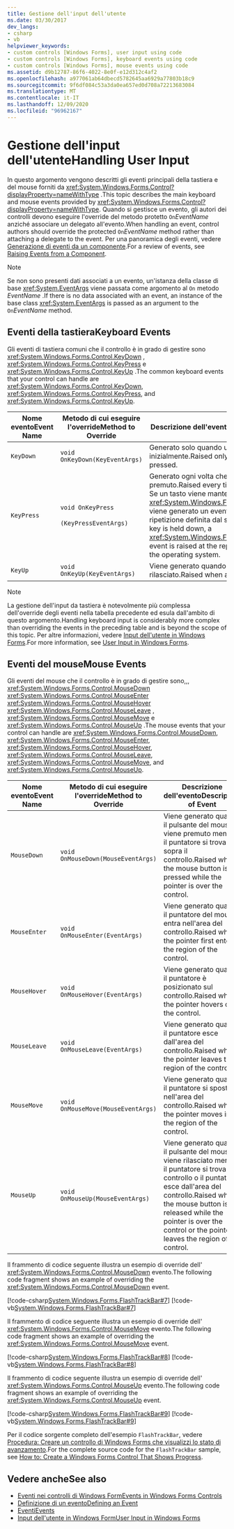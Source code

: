 ```yaml
---
title: Gestione dell'input dell'utente
ms.date: 03/30/2017
dev_langs:
- csharp
- vb
helpviewer_keywords:
- custom controls [Windows Forms], user input using code
- custom controls [Windows Forms], keyboard events using code
- custom controls [Windows Forms], mouse events using code
ms.assetid: d9b12787-86f6-4022-8e0f-e12d312c4af2
ms.openlocfilehash: a977061ab64dbecd5782645aa6929a77803b18c9
ms.sourcegitcommit: 9f6df084c53a3da0ea657ed0d708a72213683084
ms.translationtype: MT
ms.contentlocale: it-IT
ms.lasthandoff: 12/09/2020
ms.locfileid: "96962167"
---
```

# <a name="handling-user-input"></a><span data-ttu-id="8a2e6-102">Gestione dell'input dell'utente</span><span class="sxs-lookup"><span data-stu-id="8a2e6-102">Handling User Input</span></span>

<span data-ttu-id="8a2e6-103">In questo argomento vengono descritti gli eventi principali della tastiera e del mouse forniti da <xref:System.Windows.Forms.Control?displayProperty=nameWithType> .</span><span class="sxs-lookup"><span data-stu-id="8a2e6-103">This topic describes the main keyboard and mouse events provided by <xref:System.Windows.Forms.Control?displayProperty=nameWithType>.</span></span> <span data-ttu-id="8a2e6-104">Quando si gestisce un evento, gli autori dei controlli devono eseguire l'override del metodo protetto `On`*EventName* anziché associare un delegato all'evento.</span><span class="sxs-lookup"><span data-stu-id="8a2e6-104">When handling an event, control authors should override the protected `On`*EventName* method rather than attaching a delegate to the event.</span></span> <span data-ttu-id="8a2e6-105">Per una panoramica degli eventi, vedere [Generazione di eventi da un componente](/previous-versions/visualstudio/visual-studio-2013/sh2e3k5z(v=vs.120)).</span><span class="sxs-lookup"><span data-stu-id="8a2e6-105">For a review of events, see [Raising Events from a Component](/previous-versions/visualstudio/visual-studio-2013/sh2e3k5z(v=vs.120)).</span></span>  
  
> [!NOTE]
> <span data-ttu-id="8a2e6-106">Se non sono presenti dati associati a un evento, un'istanza della classe di base <xref:System.EventArgs> viene passata come argomento al `On` metodo *EventName* .</span><span class="sxs-lookup"><span data-stu-id="8a2e6-106">If there is no data associated with an event, an instance of the base class <xref:System.EventArgs> is passed as an argument to the `On`*EventName* method.</span></span>  
  
## <a name="keyboard-events"></a><span data-ttu-id="8a2e6-107">Eventi della tastiera</span><span class="sxs-lookup"><span data-stu-id="8a2e6-107">Keyboard Events</span></span>  

 <span data-ttu-id="8a2e6-108">Gli eventi di tastiera comuni che il controllo è in grado di gestire sono <xref:System.Windows.Forms.Control.KeyDown> , <xref:System.Windows.Forms.Control.KeyPress> e <xref:System.Windows.Forms.Control.KeyUp> .</span><span class="sxs-lookup"><span data-stu-id="8a2e6-108">The common keyboard events that your control can handle are <xref:System.Windows.Forms.Control.KeyDown>, <xref:System.Windows.Forms.Control.KeyPress>, and <xref:System.Windows.Forms.Control.KeyUp>.</span></span>  
  
|<span data-ttu-id="8a2e6-109">Nome evento</span><span class="sxs-lookup"><span data-stu-id="8a2e6-109">Event Name</span></span>|<span data-ttu-id="8a2e6-110">Metodo di cui eseguire l'override</span><span class="sxs-lookup"><span data-stu-id="8a2e6-110">Method to Override</span></span>|<span data-ttu-id="8a2e6-111">Descrizione dell'evento</span><span class="sxs-lookup"><span data-stu-id="8a2e6-111">Description of Event</span></span>|  
|----------------|------------------------|--------------------------|  
|`KeyDown`|`void OnKeyDown(KeyEventArgs)`|<span data-ttu-id="8a2e6-112">Generato solo quando un tasto viene premuto inizialmente.</span><span class="sxs-lookup"><span data-stu-id="8a2e6-112">Raised only when a key is initially pressed.</span></span>|  
|`KeyPress`|`void OnKeyPress`<br /><br /> `(KeyPressEventArgs)`|<span data-ttu-id="8a2e6-113">Generato ogni volta che un tasto viene premuto.</span><span class="sxs-lookup"><span data-stu-id="8a2e6-113">Raised every time a key is pressed.</span></span> <span data-ttu-id="8a2e6-114">Se un tasto viene mantenuto attivo, <xref:System.Windows.Forms.Control.KeyPress> viene generato un evento alla frequenza di ripetizione definita dal sistema operativo.</span><span class="sxs-lookup"><span data-stu-id="8a2e6-114">If a key is held down, a <xref:System.Windows.Forms.Control.KeyPress> event is raised at the repeat rate defined by the operating system.</span></span>|  
|`KeyUp`|`void OnKeyUp(KeyEventArgs)`|<span data-ttu-id="8a2e6-115">Viene generato quando un tasto viene rilasciato.</span><span class="sxs-lookup"><span data-stu-id="8a2e6-115">Raised when a key is released.</span></span>|  
  
> [!NOTE]
> <span data-ttu-id="8a2e6-116">La gestione dell'input da tastiera è notevolmente più complessa dell'override degli eventi nella tabella precedente ed esula dall'ambito di questo argomento.</span><span class="sxs-lookup"><span data-stu-id="8a2e6-116">Handling keyboard input is considerably more complex than overriding the events in the preceding table and is beyond the scope of this topic.</span></span> <span data-ttu-id="8a2e6-117">Per altre informazioni, vedere [Input dell'utente in Windows Forms](../user-input-in-windows-forms.md).</span><span class="sxs-lookup"><span data-stu-id="8a2e6-117">For more information, see [User Input in Windows Forms](../user-input-in-windows-forms.md).</span></span>  
  
## <a name="mouse-events"></a><span data-ttu-id="8a2e6-118">Eventi del mouse</span><span class="sxs-lookup"><span data-stu-id="8a2e6-118">Mouse Events</span></span>  

 <span data-ttu-id="8a2e6-119">Gli eventi del mouse che il controllo è in grado di gestire sono,,, <xref:System.Windows.Forms.Control.MouseDown> <xref:System.Windows.Forms.Control.MouseEnter> <xref:System.Windows.Forms.Control.MouseHover> <xref:System.Windows.Forms.Control.MouseLeave> , <xref:System.Windows.Forms.Control.MouseMove> e <xref:System.Windows.Forms.Control.MouseUp> .</span><span class="sxs-lookup"><span data-stu-id="8a2e6-119">The mouse events that your control can handle are <xref:System.Windows.Forms.Control.MouseDown>, <xref:System.Windows.Forms.Control.MouseEnter>, <xref:System.Windows.Forms.Control.MouseHover>, <xref:System.Windows.Forms.Control.MouseLeave>, <xref:System.Windows.Forms.Control.MouseMove>, and <xref:System.Windows.Forms.Control.MouseUp>.</span></span>  
  
|<span data-ttu-id="8a2e6-120">Nome evento</span><span class="sxs-lookup"><span data-stu-id="8a2e6-120">Event Name</span></span>|<span data-ttu-id="8a2e6-121">Metodo di cui eseguire l'override</span><span class="sxs-lookup"><span data-stu-id="8a2e6-121">Method to Override</span></span>|<span data-ttu-id="8a2e6-122">Descrizione dell'evento</span><span class="sxs-lookup"><span data-stu-id="8a2e6-122">Description of Event</span></span>|  
|----------------|------------------------|--------------------------|  
|`MouseDown`|`void OnMouseDown(MouseEventArgs)`|<span data-ttu-id="8a2e6-123">Viene generato quando il pulsante del mouse viene premuto mentre il puntatore si trova sopra il controllo.</span><span class="sxs-lookup"><span data-stu-id="8a2e6-123">Raised when the mouse button is pressed while the pointer is over the control.</span></span>|  
|`MouseEnter`|`void OnMouseEnter(EventArgs)`|<span data-ttu-id="8a2e6-124">Viene generato quando il puntatore del mouse entra nell'area del controllo.</span><span class="sxs-lookup"><span data-stu-id="8a2e6-124">Raised when the pointer first enters the region of the control.</span></span>|  
|`MouseHover`|`void OnMouseHover(EventArgs)`|<span data-ttu-id="8a2e6-125">Viene generato quando il puntatore è posizionato sul controllo.</span><span class="sxs-lookup"><span data-stu-id="8a2e6-125">Raised when the pointer hovers over the control.</span></span>|  
|`MouseLeave`|`void OnMouseLeave(EventArgs)`|<span data-ttu-id="8a2e6-126">Viene generato quando il puntatore esce dall'area del controllo.</span><span class="sxs-lookup"><span data-stu-id="8a2e6-126">Raised when the pointer leaves the region of the control.</span></span>|  
|`MouseMove`|`void OnMouseMove(MouseEventArgs)`|<span data-ttu-id="8a2e6-127">Viene generato quando il puntatore si sposta nell'area del controllo.</span><span class="sxs-lookup"><span data-stu-id="8a2e6-127">Raised when the pointer moves in the region of the control.</span></span>|  
|`MouseUp`|`void OnMouseUp(MouseEventArgs)`|<span data-ttu-id="8a2e6-128">Viene generato quando il pulsante del mouse viene rilasciato mentre il puntatore si trova sul controllo o il puntatore esce dall'area del controllo.</span><span class="sxs-lookup"><span data-stu-id="8a2e6-128">Raised when the mouse button is released while the pointer is over the control or the pointer leaves the region of the control.</span></span>|  
  
 <span data-ttu-id="8a2e6-129">Il frammento di codice seguente illustra un esempio di override dell' <xref:System.Windows.Forms.Control.MouseDown> evento.</span><span class="sxs-lookup"><span data-stu-id="8a2e6-129">The following code fragment shows an example of overriding the <xref:System.Windows.Forms.Control.MouseDown> event.</span></span>  
  
 [!code-csharp[System.Windows.Forms.FlashTrackBar#7](~/samples/snippets/csharp/VS_Snippets_Winforms/System.Windows.Forms.FlashTrackBar/CS/FlashTrackBar.cs#7)]
 [!code-vb[System.Windows.Forms.FlashTrackBar#7](~/samples/snippets/visualbasic/VS_Snippets_Winforms/System.Windows.Forms.FlashTrackBar/VB/FlashTrackBar.vb#7)]  
  
 <span data-ttu-id="8a2e6-130">Il frammento di codice seguente illustra un esempio di override dell' <xref:System.Windows.Forms.Control.MouseMove> evento.</span><span class="sxs-lookup"><span data-stu-id="8a2e6-130">The following code fragment shows an example of overriding the <xref:System.Windows.Forms.Control.MouseMove> event.</span></span>  
  
 [!code-csharp[System.Windows.Forms.FlashTrackBar#8](~/samples/snippets/csharp/VS_Snippets_Winforms/System.Windows.Forms.FlashTrackBar/CS/FlashTrackBar.cs#8)]
 [!code-vb[System.Windows.Forms.FlashTrackBar#8](~/samples/snippets/visualbasic/VS_Snippets_Winforms/System.Windows.Forms.FlashTrackBar/VB/FlashTrackBar.vb#8)]  
  
 <span data-ttu-id="8a2e6-131">Il frammento di codice seguente illustra un esempio di override dell' <xref:System.Windows.Forms.Control.MouseUp> evento.</span><span class="sxs-lookup"><span data-stu-id="8a2e6-131">The following code fragment shows an example of overriding the <xref:System.Windows.Forms.Control.MouseUp> event.</span></span>  
  
 [!code-csharp[System.Windows.Forms.FlashTrackBar#9](~/samples/snippets/csharp/VS_Snippets_Winforms/System.Windows.Forms.FlashTrackBar/CS/FlashTrackBar.cs#9)]
 [!code-vb[System.Windows.Forms.FlashTrackBar#9](~/samples/snippets/visualbasic/VS_Snippets_Winforms/System.Windows.Forms.FlashTrackBar/VB/FlashTrackBar.vb#9)]  
  
 <span data-ttu-id="8a2e6-132">Per il codice sorgente completo dell'esempio `FlashTrackBar`, vedere [Procedura: Creare un controllo di Windows Forms che visualizzi lo stato di avanzamento](how-to-create-a-windows-forms-control-that-shows-progress.md).</span><span class="sxs-lookup"><span data-stu-id="8a2e6-132">For the complete source code for the `FlashTrackBar` sample, see [How to: Create a Windows Forms Control That Shows Progress](how-to-create-a-windows-forms-control-that-shows-progress.md).</span></span>  
  
## <a name="see-also"></a><span data-ttu-id="8a2e6-133">Vedere anche</span><span class="sxs-lookup"><span data-stu-id="8a2e6-133">See also</span></span>

- [<span data-ttu-id="8a2e6-134">Eventi nei controlli di Windows Form</span><span class="sxs-lookup"><span data-stu-id="8a2e6-134">Events in Windows Forms Controls</span></span>](events-in-windows-forms-controls.md)
- [<span data-ttu-id="8a2e6-135">Definizione di un evento</span><span class="sxs-lookup"><span data-stu-id="8a2e6-135">Defining an Event</span></span>](defining-an-event-in-windows-forms-controls.md)
- [<span data-ttu-id="8a2e6-136">Eventi</span><span class="sxs-lookup"><span data-stu-id="8a2e6-136">Events</span></span>](/dotnet/standard/events/index)
- [<span data-ttu-id="8a2e6-137">Input dell'utente in Windows Form</span><span class="sxs-lookup"><span data-stu-id="8a2e6-137">User Input in Windows Forms</span></span>](../user-input-in-windows-forms.md)
